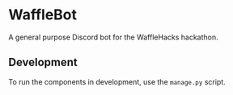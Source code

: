 # WaffleBot

A general purpose Discord bot for the WaffleHacks hackathon.


## Development
To run the components in development, use the `manage.py` script.
